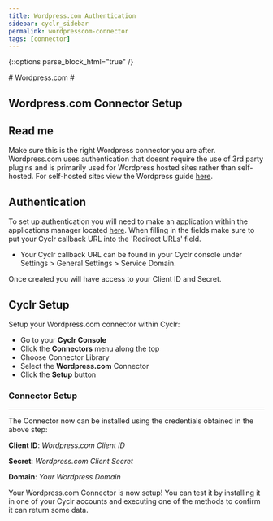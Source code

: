 ```yaml
---
title: Wordpress.com Authentication
sidebar: cyclr_sidebar
permalink: wordpresscom-connector
tags: [connector]
---
```

{::options parse_block_html="true" /}
<section class="card py-5 my-5">
# Wordpress.com #

Wordpress.com Connector Setup
-------------

## Read me ##
Make sure this is the right Wordpress connector you are after. Wordpress.com uses authentication that doesnt require the use of 3rd party plugins and is primarily used for Wordpress hosted sites rather than self-hosted.
For self-hosted sites view the Wordpress guide [here](https://docs.cyclr.com/wordpress-connector.html#wordpress-connector-setup).

## Authentication ##
To set up authentication you will need to make an application within the applications manager located [here](https://developer.wordpress.com/apps/). 
When filling in the fields make sure to put your Cyclr callback URL into the 'Redirect URLs' field.
- Your Cyclr callback URL can be found in your Cyclr console under Settings > General Settings > Service Domain.

Once created you will have access to your Client ID and Secret.

## Cyclr Setup

Setup your Wordpress.com connector within Cyclr:

- Go to your **Cyclr Console**
- Click the **Connectors** menu along the top
- Choose Connector Library
- Select the  **Wordpress.com** Connector
- Click the **Setup** button

### Connector Setup ###
---------------

The Connector now can be installed using the credentials obtained in the above step:

**Client ID**: _Wordpress.com Client ID_

**Secret**: _Wordpress.com Client Secret_

**Domain**:  _Your Wordpress Domain_ 

Your Wordpress.com Connector is now setup! You can test it by installing it in one of your Cyclr accounts and executing one of the methods to confirm it can return some data.

</section>
